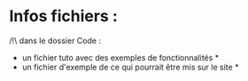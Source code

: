 # Infos fichiers :
/!\ dans le dossier Code :
* un fichier tuto avec des exemples de fonctionnalités *
* un fichier d'exemple de ce qui pourrait être mis sur le site *
